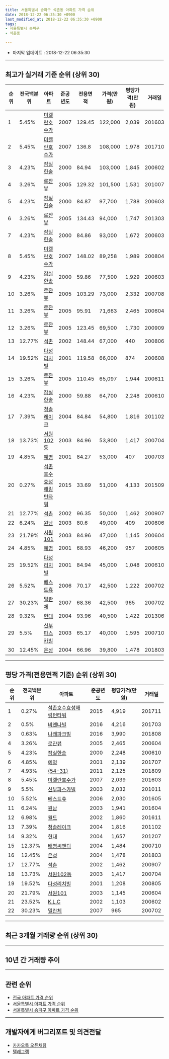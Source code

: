 ```yaml
---
title: 서울특별시 송파구 석촌동 아파트 가격 순위
date: 2018-12-22 06:35:30 +0900
last_modified_at: 2018-12-22 06:35:30 +0900
tags:
- 서울특별시 송파구
- 석촌동

---
```


* 마지막 업데이트 : 2018-12-22 06:35:30

---

## 최고가 실거래 기준 순위 (상위 30)


|순위|전국백분위|아파트|준공년도|전용면적|가격(만원)|평당가격(만원)|거래일|
|---|---|---|---|---|---|---|---|
|1|5.45%|[미켈란호수가](https://search.naver.com/search.naver?query=%EC%84%9C%EC%9A%B8%ED%8A%B9%EB%B3%84%EC%8B%9C+%EC%86%A1%ED%8C%8C%EA%B5%AC+%EC%84%9D%EC%B4%8C%EB%8F%99+%EB%AF%B8%EC%BC%88%EB%9E%80%ED%98%B8%EC%88%98%EA%B0%80)|2007|129.45|122,000|2,039|201603|
|2|5.45%|[미켈란호수가](https://search.naver.com/search.naver?query=%EC%84%9C%EC%9A%B8%ED%8A%B9%EB%B3%84%EC%8B%9C+%EC%86%A1%ED%8C%8C%EA%B5%AC+%EC%84%9D%EC%B4%8C%EB%8F%99+%EB%AF%B8%EC%BC%88%EB%9E%80%ED%98%B8%EC%88%98%EA%B0%80)|2007|136.8|108,000|1,978|201710|
|3|4.23%|[잠실한솔](https://search.naver.com/search.naver?query=%EC%84%9C%EC%9A%B8%ED%8A%B9%EB%B3%84%EC%8B%9C+%EC%86%A1%ED%8C%8C%EA%B5%AC+%EC%84%9D%EC%B4%8C%EB%8F%99+%EC%9E%A0%EC%8B%A4%ED%95%9C%EC%86%94)|2000|84.94|103,000|1,845|200602|
|4|3.26%|[로쟌뷰](https://search.naver.com/search.naver?query=%EC%84%9C%EC%9A%B8%ED%8A%B9%EB%B3%84%EC%8B%9C+%EC%86%A1%ED%8C%8C%EA%B5%AC+%EC%84%9D%EC%B4%8C%EB%8F%99+%EB%A1%9C%EC%9F%8C%EB%B7%B0)|2005|129.32|101,500|1,531|201007|
|5|4.23%|[잠실한솔](https://search.naver.com/search.naver?query=%EC%84%9C%EC%9A%B8%ED%8A%B9%EB%B3%84%EC%8B%9C+%EC%86%A1%ED%8C%8C%EA%B5%AC+%EC%84%9D%EC%B4%8C%EB%8F%99+%EC%9E%A0%EC%8B%A4%ED%95%9C%EC%86%94)|2000|84.87|97,700|1,788|200603|
|6|3.26%|[로쟌뷰](https://search.naver.com/search.naver?query=%EC%84%9C%EC%9A%B8%ED%8A%B9%EB%B3%84%EC%8B%9C+%EC%86%A1%ED%8C%8C%EA%B5%AC+%EC%84%9D%EC%B4%8C%EB%8F%99+%EB%A1%9C%EC%9F%8C%EB%B7%B0)|2005|134.43|94,000|1,747|201303|
|7|4.23%|[잠실한솔](https://search.naver.com/search.naver?query=%EC%84%9C%EC%9A%B8%ED%8A%B9%EB%B3%84%EC%8B%9C+%EC%86%A1%ED%8C%8C%EA%B5%AC+%EC%84%9D%EC%B4%8C%EB%8F%99+%EC%9E%A0%EC%8B%A4%ED%95%9C%EC%86%94)|2000|84.86|93,000|1,672|200603|
|8|5.45%|[미켈란호수가](https://search.naver.com/search.naver?query=%EC%84%9C%EC%9A%B8%ED%8A%B9%EB%B3%84%EC%8B%9C+%EC%86%A1%ED%8C%8C%EA%B5%AC+%EC%84%9D%EC%B4%8C%EB%8F%99+%EB%AF%B8%EC%BC%88%EB%9E%80%ED%98%B8%EC%88%98%EA%B0%80)|2007|148.02|89,258|1,989|200804|
|9|4.23%|[잠실한솔](https://search.naver.com/search.naver?query=%EC%84%9C%EC%9A%B8%ED%8A%B9%EB%B3%84%EC%8B%9C+%EC%86%A1%ED%8C%8C%EA%B5%AC+%EC%84%9D%EC%B4%8C%EB%8F%99+%EC%9E%A0%EC%8B%A4%ED%95%9C%EC%86%94)|2000|59.86|77,500|1,929|200603|
|10|3.26%|[로쟌뷰](https://search.naver.com/search.naver?query=%EC%84%9C%EC%9A%B8%ED%8A%B9%EB%B3%84%EC%8B%9C+%EC%86%A1%ED%8C%8C%EA%B5%AC+%EC%84%9D%EC%B4%8C%EB%8F%99+%EB%A1%9C%EC%9F%8C%EB%B7%B0)|2005|103.29|73,000|2,332|200708|
|11|3.26%|[로쟌뷰](https://search.naver.com/search.naver?query=%EC%84%9C%EC%9A%B8%ED%8A%B9%EB%B3%84%EC%8B%9C+%EC%86%A1%ED%8C%8C%EA%B5%AC+%EC%84%9D%EC%B4%8C%EB%8F%99+%EB%A1%9C%EC%9F%8C%EB%B7%B0)|2005|95.91|71,663|2,465|200604|
|12|3.26%|[로쟌뷰](https://search.naver.com/search.naver?query=%EC%84%9C%EC%9A%B8%ED%8A%B9%EB%B3%84%EC%8B%9C+%EC%86%A1%ED%8C%8C%EA%B5%AC+%EC%84%9D%EC%B4%8C%EB%8F%99+%EB%A1%9C%EC%9F%8C%EB%B7%B0)|2005|123.45|69,500|1,730|200909|
|13|12.77%|[석촌](https://search.naver.com/search.naver?query=%EC%84%9C%EC%9A%B8%ED%8A%B9%EB%B3%84%EC%8B%9C+%EC%86%A1%ED%8C%8C%EA%B5%AC+%EC%84%9D%EC%B4%8C%EB%8F%99+%EC%84%9D%EC%B4%8C)|2002|148.44|67,000|440|200806|
|14|19.52%|[다성리치빌](https://search.naver.com/search.naver?query=%EC%84%9C%EC%9A%B8%ED%8A%B9%EB%B3%84%EC%8B%9C+%EC%86%A1%ED%8C%8C%EA%B5%AC+%EC%84%9D%EC%B4%8C%EB%8F%99+%EB%8B%A4%EC%84%B1%EB%A6%AC%EC%B9%98%EB%B9%8C)|2001|119.58|66,000|874|200608|
|15|3.26%|[로쟌뷰](https://search.naver.com/search.naver?query=%EC%84%9C%EC%9A%B8%ED%8A%B9%EB%B3%84%EC%8B%9C+%EC%86%A1%ED%8C%8C%EA%B5%AC+%EC%84%9D%EC%B4%8C%EB%8F%99+%EB%A1%9C%EC%9F%8C%EB%B7%B0)|2005|110.45|65,097|1,944|200611|
|16|4.23%|[잠실한솔](https://search.naver.com/search.naver?query=%EC%84%9C%EC%9A%B8%ED%8A%B9%EB%B3%84%EC%8B%9C+%EC%86%A1%ED%8C%8C%EA%B5%AC+%EC%84%9D%EC%B4%8C%EB%8F%99+%EC%9E%A0%EC%8B%A4%ED%95%9C%EC%86%94)|2000|59.88|64,700|2,248|200610|
|17|7.39%|[청솔레이크](https://search.naver.com/search.naver?query=%EC%84%9C%EC%9A%B8%ED%8A%B9%EB%B3%84%EC%8B%9C+%EC%86%A1%ED%8C%8C%EA%B5%AC+%EC%84%9D%EC%B4%8C%EB%8F%99+%EC%B2%AD%EC%86%94%EB%A0%88%EC%9D%B4%ED%81%AC)|2004|84.84|54,800|1,816|201102|
|18|13.73%|[서원102동](https://search.naver.com/search.naver?query=%EC%84%9C%EC%9A%B8%ED%8A%B9%EB%B3%84%EC%8B%9C+%EC%86%A1%ED%8C%8C%EA%B5%AC+%EC%84%9D%EC%B4%8C%EB%8F%99+%EC%84%9C%EC%9B%90102%EB%8F%99)|2003|84.96|53,800|1,417|200704|
|19|4.85%|[예명](https://search.naver.com/search.naver?query=%EC%84%9C%EC%9A%B8%ED%8A%B9%EB%B3%84%EC%8B%9C+%EC%86%A1%ED%8C%8C%EA%B5%AC+%EC%84%9D%EC%B4%8C%EB%8F%99+%EC%98%88%EB%AA%85)|2001|84.27|53,000|407|200703|
|20|0.27%|[석촌호수효성해링턴타워](https://search.naver.com/search.naver?query=%EC%84%9C%EC%9A%B8%ED%8A%B9%EB%B3%84%EC%8B%9C+%EC%86%A1%ED%8C%8C%EA%B5%AC+%EC%84%9D%EC%B4%8C%EB%8F%99+%EC%84%9D%EC%B4%8C%ED%98%B8%EC%88%98%ED%9A%A8%EC%84%B1%ED%95%B4%EB%A7%81%ED%84%B4%ED%83%80%EC%9B%8C)|2015|33.69|51,000|4,133|201509|
|21|12.77%|[석촌](https://search.naver.com/search.naver?query=%EC%84%9C%EC%9A%B8%ED%8A%B9%EB%B3%84%EC%8B%9C+%EC%86%A1%ED%8C%8C%EA%B5%AC+%EC%84%9D%EC%B4%8C%EB%8F%99+%EC%84%9D%EC%B4%8C)|2002|96.35|50,000|1,462|200907|
|22|6.24%|[원남](https://search.naver.com/search.naver?query=%EC%84%9C%EC%9A%B8%ED%8A%B9%EB%B3%84%EC%8B%9C+%EC%86%A1%ED%8C%8C%EA%B5%AC+%EC%84%9D%EC%B4%8C%EB%8F%99+%EC%9B%90%EB%82%A8)|2003|80.6|49,000|409|200806|
|23|21.79%|[서원101](https://search.naver.com/search.naver?query=%EC%84%9C%EC%9A%B8%ED%8A%B9%EB%B3%84%EC%8B%9C+%EC%86%A1%ED%8C%8C%EA%B5%AC+%EC%84%9D%EC%B4%8C%EB%8F%99+%EC%84%9C%EC%9B%90101)|2003|84.96|47,000|1,145|200604|
|24|4.85%|[예명](https://search.naver.com/search.naver?query=%EC%84%9C%EC%9A%B8%ED%8A%B9%EB%B3%84%EC%8B%9C+%EC%86%A1%ED%8C%8C%EA%B5%AC+%EC%84%9D%EC%B4%8C%EB%8F%99+%EC%98%88%EB%AA%85)|2001|68.93|46,200|957|200605|
|25|19.52%|[다성리치빌](https://search.naver.com/search.naver?query=%EC%84%9C%EC%9A%B8%ED%8A%B9%EB%B3%84%EC%8B%9C+%EC%86%A1%ED%8C%8C%EA%B5%AC+%EC%84%9D%EC%B4%8C%EB%8F%99+%EB%8B%A4%EC%84%B1%EB%A6%AC%EC%B9%98%EB%B9%8C)|2001|84.94|45,000|1,048|200610|
|26|5.52%|[베스트휴](https://search.naver.com/search.naver?query=%EC%84%9C%EC%9A%B8%ED%8A%B9%EB%B3%84%EC%8B%9C+%EC%86%A1%ED%8C%8C%EA%B5%AC+%EC%84%9D%EC%B4%8C%EB%8F%99+%EB%B2%A0%EC%8A%A4%ED%8A%B8%ED%9C%B4)|2006|70.17|42,500|1,222|200702|
|27|30.23%|[밀란체](https://search.naver.com/search.naver?query=%EC%84%9C%EC%9A%B8%ED%8A%B9%EB%B3%84%EC%8B%9C+%EC%86%A1%ED%8C%8C%EA%B5%AC+%EC%84%9D%EC%B4%8C%EB%8F%99+%EB%B0%80%EB%9E%80%EC%B2%B4)|2007|68.36|42,500|965|200702|
|28|9.32%|[현대](https://search.naver.com/search.naver?query=%EC%84%9C%EC%9A%B8%ED%8A%B9%EB%B3%84%EC%8B%9C+%EC%86%A1%ED%8C%8C%EA%B5%AC+%EC%84%9D%EC%B4%8C%EB%8F%99+%ED%98%84%EB%8C%80)|2004|93.96|40,500|1,422|201306|
|29|5.5%|[신부파스카빌](https://search.naver.com/search.naver?query=%EC%84%9C%EC%9A%B8%ED%8A%B9%EB%B3%84%EC%8B%9C+%EC%86%A1%ED%8C%8C%EA%B5%AC+%EC%84%9D%EC%B4%8C%EB%8F%99+%EC%8B%A0%EB%B6%80%ED%8C%8C%EC%8A%A4%EC%B9%B4%EB%B9%8C)|2003|65.17|40,000|1,595|200710|
|30|12.45%|[은성](https://search.naver.com/search.naver?query=%EC%84%9C%EC%9A%B8%ED%8A%B9%EB%B3%84%EC%8B%9C+%EC%86%A1%ED%8C%8C%EA%B5%AC+%EC%84%9D%EC%B4%8C%EB%8F%99+%EC%9D%80%EC%84%B1)|2004|66.96|39,800|1,478|201803|


---

## 평당 가격(전용면적 기준) 순위 (상위 30)


|순위|전국백분위|아파트|준공년도|평당가격(만원)|거래일|
|---|---|---|---|---|---|
|1|0.27%|[석촌호수효성해링턴타워](https://search.naver.com/search.naver?query=%EC%84%9C%EC%9A%B8%ED%8A%B9%EB%B3%84%EC%8B%9C+%EC%86%A1%ED%8C%8C%EA%B5%AC+%EC%84%9D%EC%B4%8C%EB%8F%99+%EC%84%9D%EC%B4%8C%ED%98%B8%EC%88%98%ED%9A%A8%EC%84%B1%ED%95%B4%EB%A7%81%ED%84%B4%ED%83%80%EC%9B%8C)|2015|4,919|201711|
|2|0.5%|[비엔나빌](https://search.naver.com/search.naver?query=%EC%84%9C%EC%9A%B8%ED%8A%B9%EB%B3%84%EC%8B%9C+%EC%86%A1%ED%8C%8C%EA%B5%AC+%EC%84%9D%EC%B4%8C%EB%8F%99+%EB%B9%84%EC%97%94%EB%82%98%EB%B9%8C)|2016|4,216|201703|
|3|0.63%|[나래파크빌](https://search.naver.com/search.naver?query=%EC%84%9C%EC%9A%B8%ED%8A%B9%EB%B3%84%EC%8B%9C+%EC%86%A1%ED%8C%8C%EA%B5%AC+%EC%84%9D%EC%B4%8C%EB%8F%99+%EB%82%98%EB%9E%98%ED%8C%8C%ED%81%AC%EB%B9%8C)|2016|3,990|201808|
|4|3.26%|[로쟌뷰](https://search.naver.com/search.naver?query=%EC%84%9C%EC%9A%B8%ED%8A%B9%EB%B3%84%EC%8B%9C+%EC%86%A1%ED%8C%8C%EA%B5%AC+%EC%84%9D%EC%B4%8C%EB%8F%99+%EB%A1%9C%EC%9F%8C%EB%B7%B0)|2005|2,465|200604|
|5|4.23%|[잠실한솔](https://search.naver.com/search.naver?query=%EC%84%9C%EC%9A%B8%ED%8A%B9%EB%B3%84%EC%8B%9C+%EC%86%A1%ED%8C%8C%EA%B5%AC+%EC%84%9D%EC%B4%8C%EB%8F%99+%EC%9E%A0%EC%8B%A4%ED%95%9C%EC%86%94)|2000|2,248|200610|
|6|4.85%|[예명](https://search.naver.com/search.naver?query=%EC%84%9C%EC%9A%B8%ED%8A%B9%EB%B3%84%EC%8B%9C+%EC%86%A1%ED%8C%8C%EA%B5%AC+%EC%84%9D%EC%B4%8C%EB%8F%99+%EC%98%88%EB%AA%85)|2001|2,139|201707|
|7|4.93%|[(54-31)](https://search.naver.com/search.naver?query=%EC%84%9C%EC%9A%B8%ED%8A%B9%EB%B3%84%EC%8B%9C+%EC%86%A1%ED%8C%8C%EA%B5%AC+%EC%84%9D%EC%B4%8C%EB%8F%99+%2854-31%29)|2011|2,125|201809|
|8|5.45%|[미켈란호수가](https://search.naver.com/search.naver?query=%EC%84%9C%EC%9A%B8%ED%8A%B9%EB%B3%84%EC%8B%9C+%EC%86%A1%ED%8C%8C%EA%B5%AC+%EC%84%9D%EC%B4%8C%EB%8F%99+%EB%AF%B8%EC%BC%88%EB%9E%80%ED%98%B8%EC%88%98%EA%B0%80)|2007|2,039|201603|
|9|5.5%|[신부파스카빌](https://search.naver.com/search.naver?query=%EC%84%9C%EC%9A%B8%ED%8A%B9%EB%B3%84%EC%8B%9C+%EC%86%A1%ED%8C%8C%EA%B5%AC+%EC%84%9D%EC%B4%8C%EB%8F%99+%EC%8B%A0%EB%B6%80%ED%8C%8C%EC%8A%A4%EC%B9%B4%EB%B9%8C)|2003|2,032|201011|
|10|5.52%|[베스트휴](https://search.naver.com/search.naver?query=%EC%84%9C%EC%9A%B8%ED%8A%B9%EB%B3%84%EC%8B%9C+%EC%86%A1%ED%8C%8C%EA%B5%AC+%EC%84%9D%EC%B4%8C%EB%8F%99+%EB%B2%A0%EC%8A%A4%ED%8A%B8%ED%9C%B4)|2006|2,030|201605|
|11|6.24%|[원남](https://search.naver.com/search.naver?query=%EC%84%9C%EC%9A%B8%ED%8A%B9%EB%B3%84%EC%8B%9C+%EC%86%A1%ED%8C%8C%EA%B5%AC+%EC%84%9D%EC%B4%8C%EB%8F%99+%EC%9B%90%EB%82%A8)|2003|1,941|201604|
|12|6.98%|[월드](https://search.naver.com/search.naver?query=%EC%84%9C%EC%9A%B8%ED%8A%B9%EB%B3%84%EC%8B%9C+%EC%86%A1%ED%8C%8C%EA%B5%AC+%EC%84%9D%EC%B4%8C%EB%8F%99+%EC%9B%94%EB%93%9C)|2002|1,860|201611|
|13|7.39%|[청솔레이크](https://search.naver.com/search.naver?query=%EC%84%9C%EC%9A%B8%ED%8A%B9%EB%B3%84%EC%8B%9C+%EC%86%A1%ED%8C%8C%EA%B5%AC+%EC%84%9D%EC%B4%8C%EB%8F%99+%EC%B2%AD%EC%86%94%EB%A0%88%EC%9D%B4%ED%81%AC)|2004|1,816|201102|
|14|9.32%|[현대](https://search.naver.com/search.naver?query=%EC%84%9C%EC%9A%B8%ED%8A%B9%EB%B3%84%EC%8B%9C+%EC%86%A1%ED%8C%8C%EA%B5%AC+%EC%84%9D%EC%B4%8C%EB%8F%99+%ED%98%84%EB%8C%80)|2004|1,657|201207|
|15|12.37%|[배명씨앤디](https://search.naver.com/search.naver?query=%EC%84%9C%EC%9A%B8%ED%8A%B9%EB%B3%84%EC%8B%9C+%EC%86%A1%ED%8C%8C%EA%B5%AC+%EC%84%9D%EC%B4%8C%EB%8F%99+%EB%B0%B0%EB%AA%85%EC%94%A8%EC%95%A4%EB%94%94)|2004|1,484|200710|
|16|12.45%|[은성](https://search.naver.com/search.naver?query=%EC%84%9C%EC%9A%B8%ED%8A%B9%EB%B3%84%EC%8B%9C+%EC%86%A1%ED%8C%8C%EA%B5%AC+%EC%84%9D%EC%B4%8C%EB%8F%99+%EC%9D%80%EC%84%B1)|2004|1,478|201803|
|17|12.77%|[석촌](https://search.naver.com/search.naver?query=%EC%84%9C%EC%9A%B8%ED%8A%B9%EB%B3%84%EC%8B%9C+%EC%86%A1%ED%8C%8C%EA%B5%AC+%EC%84%9D%EC%B4%8C%EB%8F%99+%EC%84%9D%EC%B4%8C)|2002|1,462|200907|
|18|13.73%|[서원102동](https://search.naver.com/search.naver?query=%EC%84%9C%EC%9A%B8%ED%8A%B9%EB%B3%84%EC%8B%9C+%EC%86%A1%ED%8C%8C%EA%B5%AC+%EC%84%9D%EC%B4%8C%EB%8F%99+%EC%84%9C%EC%9B%90102%EB%8F%99)|2003|1,417|200704|
|19|19.52%|[다성리치빌](https://search.naver.com/search.naver?query=%EC%84%9C%EC%9A%B8%ED%8A%B9%EB%B3%84%EC%8B%9C+%EC%86%A1%ED%8C%8C%EA%B5%AC+%EC%84%9D%EC%B4%8C%EB%8F%99+%EB%8B%A4%EC%84%B1%EB%A6%AC%EC%B9%98%EB%B9%8C)|2001|1,208|200805|
|20|21.79%|[서원101](https://search.naver.com/search.naver?query=%EC%84%9C%EC%9A%B8%ED%8A%B9%EB%B3%84%EC%8B%9C+%EC%86%A1%ED%8C%8C%EA%B5%AC+%EC%84%9D%EC%B4%8C%EB%8F%99+%EC%84%9C%EC%9B%90101)|2003|1,145|200604|
|21|23.52%|[K.L.C](https://search.naver.com/search.naver?query=%EC%84%9C%EC%9A%B8%ED%8A%B9%EB%B3%84%EC%8B%9C+%EC%86%A1%ED%8C%8C%EA%B5%AC+%EC%84%9D%EC%B4%8C%EB%8F%99+K.L.C)|2002|1,103|200602|
|22|30.23%|[밀란체](https://search.naver.com/search.naver?query=%EC%84%9C%EC%9A%B8%ED%8A%B9%EB%B3%84%EC%8B%9C+%EC%86%A1%ED%8C%8C%EA%B5%AC+%EC%84%9D%EC%B4%8C%EB%8F%99+%EB%B0%80%EB%9E%80%EC%B2%B4)|2007|965|200702|


---

## 최근 3개월 거래량 순위 (상위 30)


<div style="width:100%;">
    <canvas id="deal_count_ranking" height="250"></canvas>
</div>


<script>
new Chart(document.getElementById("deal_count_ranking"), {
    type: 'horizontalBar',
    data: {
        labels: ['석촌호수효성해링턴타워', '잠실한솔', '미켈란호수가', '나래파크빌'],
        datasets: [{
            label: '실거래 수',
            data: [4, 1, 1, 1],
            borderColor: "rgba(255, 0, 128, 1)",
            backgroundColor: "rgba(255, 0, 128, 0.5)",
            fill: false,
        }]
    },
    options: {
        responsive: true,
        title: {
            display: true,
            text: '최근 3개월 거래량 순위'
        },
        tooltips: {
            mode: 'index',
            intersect: false,
            callbacks: {
                title: function(tooltipItems, data) {
                    return "실거래 수:";
                },
                label: function(tooltipItem, data) {
                    return data.labels[tooltipItem.index] + ": " + tooltipItem.xLabel;
                }
            }
        },
        hover: {
            mode: 'nearest',
            intersect: true
        },
        scales: {
            xAxes: [{
                display: true,
                scaleLabel: {
                    display: true,
                    labelString: '실거래 수'
                },
                ticks: {
                    suggestedMin: 0,
                }
            }],
            yAxes: [{
                display: true,
                ticks: {
                    autoSkip: false,
                    callback: function(value, index, values) {
                        if (value.length > 15)
                            return value.substr(0, 13) + "...";
                        else
                            return value;
                    }
                },
                scaleLabel: {
                    display: false,
                }
            }]
        }
    }
});

</script>


---

## 10년 간 거래량 추이


<div style="width:100%;">
    <canvas id="deal_progress" height="250"></canvas>
</div>

<script>
new Chart(document.getElementById("deal_progress"), {
    type: 'line',
    data: {
        labels: ['200812','200901','200902','200903','200904','200905','200906','200907','200908','200909','200910','200911','200912','201001','201002','201003','201004','201005','201006','201007','201008','201009','201010','201011','201012','201101','201102','201103','201104','201105','201106','201107','201108','201109','201110','201111','201112','201201','201202','201203','201204','201205','201206','201207','201208','201209','201210','201211','201212','201301','201302','201303','201304','201305','201306','201307','201308','201309','201310','201311','201312','201401','201402','201403','201404','201405','201406','201407','201408','201409','201410','201411','201412','201501','201502','201503','201504','201505','201506','201507','201508','201509','201510','201511','201512','201601','201602','201603','201604','201605','201606','201607','201608','201609','201610','201611','201612','201701','201702','201703','201704','201705','201706','201707','201708','201709','201710','201711','201712','201801','201802','201803','201804','201805','201806','201807','201808','201809','201810','201811','201812'],
        datasets: [{
            label: '실거래 수',
            pointRadius: 1,
            data: [1, 1, 3, 2, 5, 2, 3, 6, 6, 11, 3, 1, 5, 1, 5, 2, 4, 2, 1, 3, 2, 0, 2, 2, 8, 3, 7, 5, 1, 3, 1, 2, 2, 3, 1, 2, 1, 0, 3, 1, 2, 4, 1, 2, 0, 1, 4, 1, 2, 1, 2, 7, 1, 6, 5, 0, 1, 3, 6, 1, 2, 4, 3, 9, 1, 4, 1, 1, 2, 0, 0, 3, 3, 3, 2, 6, 13, 2, 4, 7, 6, 10, 16, 4, 2, 2, 0, 7, 6, 3, 9, 6, 2, 8, 8, 3, 3, 3, 5, 4, 3, 7, 5, 11, 2, 7, 6, 8, 5, 6, 5, 6, 1, 5, 0, 5, 8, 5, 4, 3, 0],
            borderColor: "rgba(255, 201, 14, 1)",
            backgroundColor: "rgba(255, 201, 14, 0.5)",
            fill: true,
        }]
    },
    options: {
        responsive: true,
        title: {
            display: true,
            text: '10년간 거래량 추이'
        },
        tooltips: {
            mode: 'index',
            intersect: false,
        },
        hover: {
            mode: 'nearest',
            intersect: true
        },
        scales: {
            xAxes: [{
                display: true,
                scaleLabel: {
                    display: true,
                    labelString: '년/월'
                }
            }],
            yAxes: [{
                display: true,
                ticks: {
                    suggestedMin: 0,
                },
                scaleLabel: {
                    display: true,
                    labelString: '실거래 수'
                }
            }]
        }
    }
});

</script>


---

## 관련 순위

- [전국 아파트 가격 순위](https://inasie.github.io/apt-ranking/전국)
- [서울특별시 아파트 가격 순위](https://inasie.github.io/apt-ranking/서울특별시)
- [서울특별시 송파구 아파트 가격 순위](https://inasie.github.io/apt-ranking/서울특별시-송파구)


---

## 개발자에게 버그리포트 및 의견전달

- [카카오톡 오픈채팅](https://open.kakao.com/o/gLJUAP4)
- [텔레그램](https://t.me/inasie)

